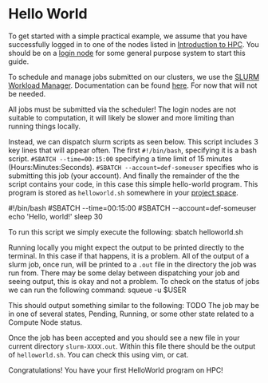 # Hello World

To get started with a simple practical example, we assume that you have successfully logged in to one of the nodes listed in [Introduction to HPC](Nodes.md). You should be on a [login node](Nodes.md#login-nodes) for some general purpose system to start this guide.

To schedule and manage jobs submitted on our clusters, we use the [SLURM Workload Manager](https://en.wikipedia.org/wiki/Slurm_Workload_Manager). Documentation can be found [here](https://slurm.schedmd.com/documentation.html). For now that will not be needed.


<warning>
All jobs must be submitted via the scheduler!
</warning>
The login nodes are not suitable to computation, it will likely be slower and more limiting than running things locally. 

Instead, we can dispatch slurm scripts as seen below. This script includes 3 key lines that will appear often. The first `#!/bin/bash`, specifying it is a bash script. `#SBATCH --time=00:15:00` specifying a time limit of 15 minutes (Hours:Minutes:Seconds). `#SBATCH --account=def-someuser` specifies who is submitting this job (your account). And finally the remainder of the the script contains your code, in this case this simple hello-world program. This program is stored as `helloworld.sh` somewhere in your [project space](Navigating-the-Environment.md).

<code-block lang="Bash" >
#!/bin/bash
#SBATCH --time=00:15:00
#SBATCH --account=def-someuser
echo 'Hello, world!'
sleep 30
</code-block>

To run this script we simply execute the following:
<code-block lang="Bash" prompt="$">sbatch helloworld.sh</code-block>

Running locally you might expect the output to be printed directly to the terminal. In this case if that happens, it is a problem. All of the output of a slurm job, once run, will be printed to a `.out` file in the directory the job was run from. There may be some delay between dispatching your job and seeing output, this is okay and not a problem. To check on the status of jobs we can run the following command:
<code-block lang="bash" prompt="$">squeue -u $USER</code-block>

This should output something similar to the following:
<code-block lang="Bash">TODO</code-block>
The job may be in one of several states, Pending, Running, or some other state related to a Compute Node status.

Once the job has been accepted and you should see a new file in your current directory `slurm-XXXX.out`. Within this file there should be the output of `helloworld.sh`. You can check this using vim, or cat.

<note>Congratulations! You have your first HelloWorld program on HPC!</note>




